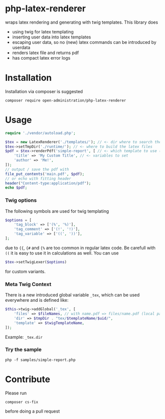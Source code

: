 # php-latex-renderer
wraps latex rendering and generating with twig templates. This library does
  * using twig for latex templating
  * inserting user data into latex templates 
  * escaping user data, so no (new) latex commands can be introduced by userdata 
  * renders latex file and returns pdf 
  * has compact latex error logs 
# Installation
Installation via composer is suggested  
```
composer require open-administration/php-latex-renderer
```
# Usage

```php
require './vendor/autoload.php';

$tex = new LatexRenderer('./templates/'); // <- dir where to search the templates
$tex->setTmpDir('./runtime/'); // <- where to build the latex files
$pdf = $tex->renderPdf('simple-report', [ // <- which template to use (file ending .tex.twig)
    'title' => 'My Custom Title', // <- variables to set 
    'author' => 'Me!',
]);
// output / save the pdf with
file_put_contents('main.pdf', $pdf);
// or echo with fitting header 
header("Content-type:application/pdf");
echo $pdf;
```
### Twig options
The following symbols are used for twig templating 
```php
$options = [
    'tag_block' => ['(%', '%)'],
    'tag_comment' => ['(!', '!)'],
    'tag_variable' => ['((', '))'],
];
```
due to `{{`, `{#` and `{%` are too common in regular latex code. Be carefull with `((` it is easy to use it in calculations as well. You can use 
```php 
$tex->setTwigLexer($options)
```
for custom variants. 
### Meta Twig Context 
There is a new introduced global variable `_tex`, which can be used everywhere and is defined like: 
```php 
$this->twig->addGlobal('_tex', [
    'files' => $fileNames, // with name.pdf => files/name.pdf (local path in dir) 
    'dir' => $tmpDir . "tex/$templateName/$uid/",
    'template' => $twigTemplateName,
]);
```
Example: `_tex.dir` 
### Try the sample 
```
php -f samples/simple-report.php
```

# Contribute 
Please run 
```
composer cs-fix 
```
before doing a pull request